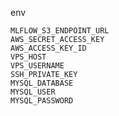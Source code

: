 env

    MLFLOW_S3_ENDPOINT_URL
    AWS_SECRET_ACCESS_KEY
    AWS_ACCESS_KEY_ID
    VPS_HOST
    VPS_USERNAME
    SSH_PRIVATE_KEY
    MYSQL_DATABASE
    MYSQL_USER
    MYSQL_PASSWORD
